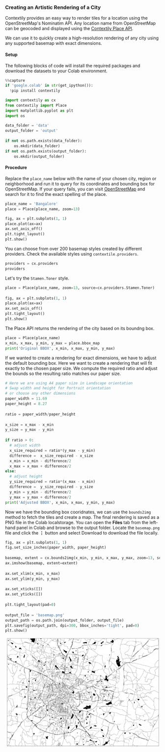 ### Creating an Artistic Rendering of a City

Contextily provides an easy way to render tiles for a location using the OpenStreetMap's Nominatim API. Any location name from OpenStreetMap can be geocoded and displayed using the [Contextily Place API](https://contextily.readthedocs.io/en/latest/places_guide.html). 

We can use it to quickly create a high-resolution rendering of any city using any supported basemap with exact dimensions.

#### Setup 
The following blocks of code will install the required packages and download the datasets to your Colab environment.


```python
%%capture
if 'google.colab' in str(get_ipython()):
  !pip install contextily
```


```python
import contextily as cx
from contextily import Place
import matplotlib.pyplot as plt
import os
```


```python
data_folder = 'data'
output_folder = 'output'

if not os.path.exists(data_folder):
    os.mkdir(data_folder)
if not os.path.exists(output_folder):
    os.mkdir(output_folder)
```

#### Procedure

Replace the `place_name` below with the name of your chosen city, region or neighborhood and run it to query for its coordinates and bounding box for OpenStreetMap. If your query fails, you can visit [OpenStreetMap](https://www.openstreetmap.org/) and search for it to find the exact spelling of the place.


```python
place_name = 'Bangalore'
place = Place(place_name, zoom=13)
```


```python
fig, ax = plt.subplots(1, 1)
place.plot(ax=ax)
ax.set_axis_off()
plt.tight_layout()
plt.show()
```

You can choose from over 200 basemap styles created by different providers. Check the available styles using `contextile.providers`.


```python
providers = cx.providers
providers
```

Let's try the `Stamen.Toner` style.


```python
place = Place(place_name, zoom=13, source=cx.providers.Stamen.Toner)

fig, ax = plt.subplots(1, 1)
place.plot(ax=ax)
ax.set_axis_off()
plt.tight_layout()
plt.show()
```

The Place API returns the rendering of the city based on its boundng box.


```python
place = Place(place_name)
x_min, x_max, y_min, y_max = place.bbox_map
print('Original BBOX', x_min, x_max, y_min, y_max)
```

If we wanted to create a rendering for exact dimensions, we have to adjust the default bounding box. Here we want to create a rendering that will fit exactly to the chosen paper size. We compute the required ratio and adjust the bounds so the resulting ratio matches our paper size.


```python
# Here we are using A4 paper size in Landscape orientation
# Swap width and height for Portrait orientation
# or choose any other dimensions
paper_width = 11.69
paper_height = 8.27

ratio = paper_width/paper_height

x_size = x_max - x_min
y_size = y_max - y_min

if ratio > 0:
  # adjust width
  x_size_required = ratio*(y_max - y_min)
  difference =  x_size_required - x_size
  x_min = x_min - difference/2
  x_max = x_max + difference/2
else:
  # adjust height
  y_size_required = ratio*(x_max - x_min)
  difference =  y_size_required - y_size
  y_min = y_min - difference/2
  y_max = y_max + difference/2
print('Adjusted BBOX', x_min, x_max, y_min, y_max)
```

Now we have the bounding box cooridnates, we can use the `bounds2img` method to fetch the tiles and create a map. The final rendering is saved as a PNG file in the Colab localstorage. You can open the **Files** tab from the left-hand panel in Colab and browse to the output folder. Locate the `basemap.png` file and click the **⋮** button and select Download to download the file locally.


```python
fig, ax = plt.subplots(1, 1)
fig.set_size_inches(paper_width, paper_height)

basemap, extent = cx.bounds2img(x_min, y_min, x_max, y_max, zoom=13, source=cx.providers.Stamen.Toner)
ax.imshow(basemap, extent=extent)

ax.set_xlim(x_min, x_max)
ax.set_ylim(y_min, y_max)

ax.set_xticks([])
ax.set_yticks([])

plt.tight_layout(pad=0)

output_file = 'basemap.png'
output_path = os.path.join(output_folder, output_file)
plt.savefig(output_path, dpi=300, bbox_inches='tight', pad=0)
plt.show()
```


    
![](python-dataviz-output/supplement_contextily_files/supplement_contextily_18_0.png)
    

